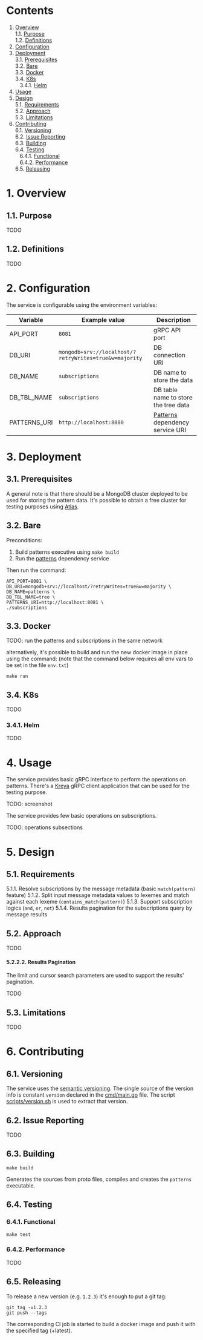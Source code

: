 # Contents

1. [Overview](#1-overview)<br/>
   1.1. [Purpose](#11-purpose)<br/>
   1.2. [Definitions](#12-definitions)<br/>
2. [Configuration](#2-configuration)<br/>
3. [Deployment](#3-deployment)<br/>
   3.1. [Prerequisites](#31-prerequisites)<br/>
   3.2. [Bare](#32-bare)<br/>
   3.3. [Docker](#33-docker)<br/>
   3.4. [K8s](#34-k8s)<br/>
   &nbsp;&nbsp;&nbsp;3.4.1. [Helm](#341-helm) <br/>
4. [Usage](#4-usage)<br/>
5. [Design](#5-design)<br/>
   5.1. [Requirements](#51-requirements)<br/>
   5.2. [Approach](#52-approach)<br/>
   5.3. [Limitations](#53-limitations)<br/>
6. [Contributing](#6-contributing)<br/>
   6.1. [Versioning](#61-versioning)<br/>
   6.2. [Issue Reporting](#62-issue-reporting)<br/>
   6.3. [Building](#63-building)<br/>
   6.4. [Testing](#64-testing)<br/>
   &nbsp;&nbsp;&nbsp;6.4.1. [Functional](#641-functional)<br/>
   &nbsp;&nbsp;&nbsp;6.4.2. [Performance](#642-performance)<br/>
   6.5. [Releasing](#65-releasing)<br/>

# 1. Overview

## 1.1. Purpose

TODO

## 1.2. Definitions

TODO

# 2. Configuration

The service is configurable using the environment variables:

| Variable     | Example value                                          | Description                                                                    |
|--------------|--------------------------------------------------------|--------------------------------------------------------------------------------|
| API_PORT     | `8081`                                                 | gRPC API port                                                                  |
| DB_URI       | `mongodb+srv://localhost/?retryWrites=true&w=majority` | DB connection URI                                                              |
| DB_NAME      | `subscriptions`                                        | DB name to store the data                                                      |
| DB_TBL_NAME  | `subscriptions`                                        | DB table name to store the tree data                                           |
| PATTERNS_URI | `http://localhost:8080`                                | [Patterns](https://github.com/cloud-messaging/patterns) dependency service URI |

# 3. Deployment

## 3.1. Prerequisites

A general note is that there should be a MongoDB cluster deployed to be used for storing the pattern data.
It's possible to obtain a free cluster for testing purposes using [Atlas](https://www.mongodb.com/atlas/database).

## 3.2. Bare

Preconditions:
1. Build patterns executive using ```make build```
2. Run the [patterns](https://github.com/cloud-messaging/patterns) dependency service

Then run the command:
```shell
API_PORT=8081 \
DB_URI=mongodb+srv://localhost/?retryWrites=true&w=majority \
DB_NAME=patterns \
DB_TBL_NAME=tree \
PATTERNS_URI=http://localhost:8081 \
./subscriptions
```

## 3.3. Docker

TODO: run the patterns and subscriptions in the same network

alternatively, it's possible to build and run the new docker image in place using the command:
(note that the command below requires all env vars to be set in the file `env.txt`)

```shell
make run
```

## 3.4. K8s

TODO

### 3.4.1. Helm

TODO

# 4. Usage

The service provides basic gRPC interface to perform the operations on patterns.
There's a [Kreya](https://kreya.app/) gRPC client application that can be used for the testing purpose.

TODO: screenshot

The service provides few basic operations on subscriptions.

TODO: operations subsections

# 5. Design

## 5.1. Requirements

5.1.1. Resolve subscriptions by the message metadata (basic `match(pattern)` feature)
5.1.2. Split input message metadata values to lexemes and match against each lexeme (`contains_match(pattern)`)
5.1.3. Support subscription logics (`and`, `or`, `not`)
5.1.4. Results pagination for the subscriptions query by message results

## 5.2. Approach

TODO

#### 5.2.2.2. Results Pagination

The limit and cursor search parameters are used to support the results' pagination.

TODO

## 5.3. Limitations

TODO

# 6. Contributing

## 6.1. Versioning

The service uses the [semantic versioning](http://semver.org/).
The single source of the version info is constant `version` declared in the [cmd/main.go](cmd/main.go) file.
The script [scripts/version.sh](scripts/version.sh) is used to extract that version.

## 6.2. Issue Reporting

TODO

## 6.3. Building

```shell
make build
```
Generates the sources from proto files, compiles and creates the `patterns` executable.

## 6.4. Testing

### 6.4.1. Functional

```shell
make test
```

### 6.4.2. Performance

TODO

## 6.5. Releasing

To release a new version (e.g. `1.2.3`) it's enough to put a git tag:
```shell
git tag -v1.2.3
git push --tags
```

The corresponding CI job is started to build a docker image and push it with the specified tag (+latest).
